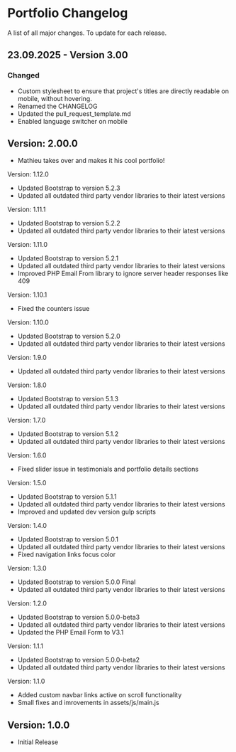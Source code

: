 # Portfolio Changelog
A list of all major changes. To update for each release.

## 23.09.2025 - Version 3.00
### Changed
- Custom stylesheet to ensure that project's titles are directly readable on mobile, without hovering.
- Renamed the CHANGELOG
- Updated the pull_request_template.md
- Enabled language switcher on mobile

## Version: 2.00.0
  - Mathieu takes over and makes it his cool portfolio!

Version: 1.12.0
  - Updated Bootstrap to version 5.2.3
  - Updated all outdated third party vendor libraries to their latest versions

Version: 1.11.1
  - Updated Bootstrap to version 5.2.2
  - Updated all outdated third party vendor libraries to their latest versions

Version: 1.11.0
  - Updated Bootstrap to version 5.2.1
  - Updated all outdated third party vendor libraries to their latest versions
  - Improved PHP Email From library to ignore server header responses like 409

Version: 1.10.1
  - Fixed the counters issue

Version: 1.10.0
  - Updated Bootstrap to version 5.2.0
  - Updated all outdated third party vendor libraries to their latest versions

Version: 1.9.0
  - Updated all outdated third party vendor libraries to their latest versions

Version: 1.8.0
  - Updated Bootstrap to version 5.1.3
  - Updated all outdated third party vendor libraries to their latest versions

Version: 1.7.0
  - Updated Bootstrap to version 5.1.2
  - Updated all outdated third party vendor libraries to their latest versions

Version: 1.6.0
  - Fixed slider issue in testimonials and portfolio details sections

Version: 1.5.0
  - Updated Bootstrap to version 5.1.1
  - Updated all outdated third party vendor libraries to their latest versions
  - Improved and updated dev version gulp scripts

Version: 1.4.0
  - Updated Bootstrap to version 5.0.1
  - Updated all outdated third party vendor libraries to their latest versions
  - Fixed navigation links focus color

Version: 1.3.0
  - Updated Bootstrap to version 5.0.0 Final
  - Updated all outdated third party vendor libraries to their latest versions

Version: 1.2.0
  - Updated Bootstrap to version 5.0.0-beta3
  - Updated all outdated third party vendor libraries to their latest versions
  - Updated the PHP Email Form to V3.1

Version: 1.1.1
  - Updated Bootstrap to version 5.0.0-beta2
  - Updated all outdated third party vendor libraries to their latest versions

Version: 1.1.0
  - Added custom navbar links active on scroll functionality
  - Small fixes and imrovements in assets/js/main.js

## Version: 1.0.0
  - Initial Release
